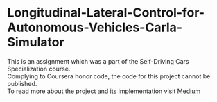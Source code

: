 # Longitudinal-Lateral-Control-for-Autonomous-Vehicles-Carla-Simulator
This is an assignment which was a part of the Self-Driving Cars Specialization course.<br>
Complying to Coursera honor code, the code for this project cannot be published.<br>
To read more about the project and its implementation visit [Medium](https://medium.com/@jaimin-k/longitudinal-lateral-control-for-autonomous-vehicles-carla-simulator-c045918816bd)
